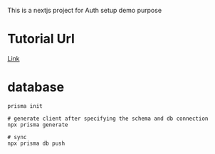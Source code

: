This is a nextjs project for Auth setup demo purpose

# Tutorial Url
[Link](https://www.youtube.com/watch?v=1MTyCvS05V4&t=10092s)

# database
```
prisma init

# generate client after specifying the schema and db connection
npx prisma generate

# sync
npx prisma db push
```

